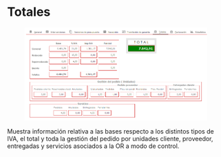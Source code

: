 # Totales

<figure><img src="../../../../../.gitbook/assets/imagen (7).png" alt=""><figcaption></figcaption></figure>

Muestra información relativa a las bases respecto a los distintos tipos de IVA, el total y toda la gestión del pedido por unidades cliente, proveedor, entregadas y servicios asociados a la OR a modo de control.
